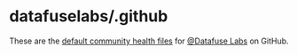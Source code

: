 # datafuselabs/.github

These are the [default community health files](https://docs.github.com/en/communities/setting-up-your-project-for-healthy-contributions/creating-a-default-community-health-file) for [@Datafuse Labs](https://github.com/datafuselabs) on GitHub.
